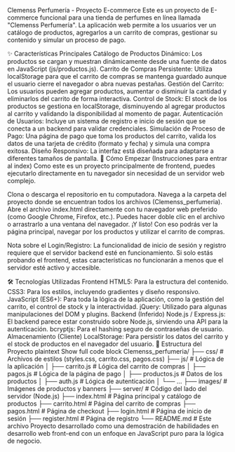 Clemenss Perfumería - Proyecto E-commerce
Este es un proyecto de E-commerce funcional para una tienda de perfumes en línea llamada "Clemenss Perfumería". La aplicación web permite a los usuarios ver un catálogo de productos, agregarlos a un carrito de compras, gestionar su contenido y simular un proceso de pago.

✨ Características Principales
Catálogo de Productos Dinámico: Los productos se cargan y muestran dinámicamente desde una fuente de datos en JavaScript (js/productos.js).
Carrito de Compras Persistente: Utiliza localStorage para que el carrito de compras se mantenga guardado aunque el usuario cierre el navegador o abra nuevas pestañas.
Gestión del Carrito: Los usuarios pueden agregar productos, aumentar o disminuir la cantidad y eliminarlos del carrito de forma interactiva.
Control de Stock: El stock de los productos se gestiona en localStorage, disminuyendo al agregar productos al carrito y validando la disponibilidad al momento de pagar.
Autenticación de Usuarios: Incluye un sistema de registro e inicio de sesión que se conecta a un backend para validar credenciales.
Simulación de Proceso de Pago: Una página de pago que toma los productos del carrito, valida los datos de una tarjeta de crédito (formato y fecha) y simula una compra exitosa.
Diseño Responsivo: La interfaz está diseñada para adaptarse a diferentes tamaños de pantalla.
🚀 Cómo Empezar (Instrucciones para entrar al index)
Como este es un proyecto principalmente de frontend, puedes ejecutarlo directamente en tu navegador sin necesidad de un servidor web complejo.

Clona o descarga el repositorio en tu computadora.
Navega a la carpeta del proyecto donde se encuentran todos los archivos (Clemenss_perfumeria).
Abre el archivo index.html directamente con tu navegador web preferido (como Google Chrome, Firefox, etc.). Puedes hacer doble clic en el archivo o arrastrarlo a una ventana del navegador.
¡Y listo! Con eso podrás ver la página principal, navegar por los productos y utilizar el carrito de compras.

Nota sobre el Login/Registro: La funcionalidad de inicio de sesión y registro requiere que el servidor backend esté en funcionamiento. Si solo estás probando el frontend, estas características no funcionarán a menos que el servidor esté activo y accesible.

🛠️ Tecnologías Utilizadas
Frontend
HTML5: Para la estructura del contenido.
CSS3: Para los estilos, incluyendo gradientes y diseño responsivo.
JavaScript (ES6+): Para toda la lógica de la aplicación, como la gestión del carrito, el control de stock y la interactividad.
jQuery: Utilizado para algunas manipulaciones del DOM y plugins.
Backend (Inferido)
Node.js / Express.js: El backend parece estar construido sobre Node.js, sirviendo una API para la autenticación.
bcryptjs: Para el hashing seguro de contraseñas de usuario.
Almacenamiento (Cliente)
LocalStorage: Para persistir los datos del carrito y el stock de productos en el navegador del usuario.
📂 Estructura del Proyecto
plaintext
 Show full code block 
Clemenss_perfumeria/
├── css/              # Archivos de estilos (styles.css, carrito.css, pagos.css)
├── js/               # Lógica de la aplicación
│   ├── carrito.js    # Lógica del carrito de compras
│   ├── pagos.js      # Lógica de la página de pago
│   ├── productos.js  # Datos de los productos
│   ├── auth.js       # Lógica de autenticación
│   └── ...
├── images/           # Imágenes de productos y banners
├── server/           # Código del lado del servidor (Node.js)
├── index.html        # Página principal y catálogo de productos
├── carrito.html      # Página del carrito de compras
├── pagos.html        # Página de checkout
├── login.html        # Página de inicio de sesión
├── register.html     # Página de registro
└── README.md         # Este archivo
Proyecto desarrollado como una demostración de habilidades en desarrollo web front-end con un enfoque en JavaScript puro para la lógica de negocio.
